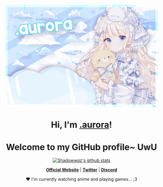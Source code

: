 <p align="center">
  <a href="https://shadowwqz.github.io/"><img src="aurora_banner.png" alt=".aurora Banner"></a>
</p>

<h1 align="center">Hi, I'm <a href="https://shadowwqz.github.io/">.aurora</a>!</h1>
<h1 align="center">Welcome to my GitHub profile~ UwU</h1>

<p align="center">
  <a href="https://github.com/shadowwqz"><img src="https://github-readme-stats.vercel.app/api?username=shadowwqz&hide_border=true&show_icons=true" alt="Shadowwqz's github stats"></a>
</p>

<p align="center">
  <strong><a href="https://shadowwqz.github.io/">Official Website</a></strong> |
  <strong><a href="https://twitter.com/shadowwqz">Twitter</a></strong> |
  <strong><a href="https://discord.gg/HzwJsmPfZY">Discord</a></strong>
</p>

<p align="center">❤ I'm currently watching anime and playing games... ;3</p>

